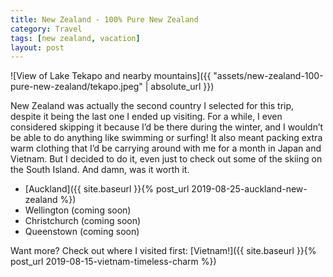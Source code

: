 ```yaml
---
title: New Zealand - 100% Pure New Zealand
category: Travel
tags: [new zealand, vacation]
layout: post
---
```


![View of Lake Tekapo and nearby mountains]({{ "assets/new-zealand-100-pure-new-zealand/tekapo.jpeg" | absolute_url }})

New Zealand was actually the second country I selected for this trip, despite it being the last one I ended up visiting. For a while, I even considered skipping it because I’d be there during the winter, and I wouldn’t be able to do anything like swimming or surfing! It also meant packing extra warm clothing that I’d be carrying around with me for a month in Japan and Vietnam. But I decided to do it, even just to check out some of the skiing on the South Island. And damn, was it worth it.<!--more-->

- [Auckland]({{ site.baseurl }}{% post_url 2019-08-25-auckland-new-zealand %})
- Wellington (coming soon)
- Christchurch (coming soon)
- Queenstown (coming soon)

Want more? Check out where I visited first: [Vietnam!]({{ site.baseurl }}{% post_url 2019-08-15-vietnam-timeless-charm %})